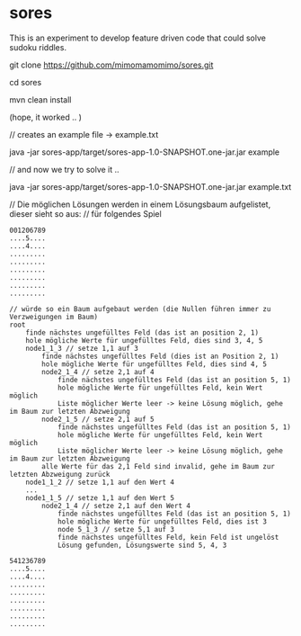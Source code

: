 # sores
This is an experiment to develop feature driven code that could solve sudoku riddles.

git clone https://github.com/mimomamomimo/sores.git

cd sores

mvn clean install

(hope, it worked .. )

// creates an example file -> example.txt

java -jar sores-app/target/sores-app-1.0-SNAPSHOT.one-jar.jar example

// and now we try to solve it ..

java -jar sores-app/target/sores-app-1.0-SNAPSHOT.one-jar.jar example.txt


// Die möglichen Lösungen werden in einem Lösungsbaum aufgelistet, dieser sieht so aus:
// für folgendes Spiel

```
001206789
....5....
....4....
.........
.........
.........
.........
.........
.........

// würde so ein Baum aufgebaut werden (die Nullen führen immer zu Verzweigungen im Baum)
root
    finde nächstes ungefülltes Feld (das ist an position 2, 1)
    hole mögliche Werte für ungefülltes Feld, dies sind 3, 4, 5
    node1_1_3 // setze 1,1 auf 3
        finde nächstes ungefülltes Feld (dies ist an Position 2, 1)
        hole mögliche Werte für ungefülltes Feld, dies sind 4, 5
        node2_1_4 // setze 2,1 auf 4
            finde nächstes ungefülltes Feld (das ist an position 5, 1)
            hole mögliche Werte für ungefülltes Feld, kein Wert möglich
            Liste möglicher Werte leer -> keine Lösung möglich, gehe im Baum zur letzten Abzweigung
        node2_1_5 // setze 2,1 auf 5
            finde nächstes ungefülltes Feld (das ist an position 5, 1)
            hole mögliche Werte für ungefülltes Feld, kein Wert möglich
            Liste möglicher Werte leer -> keine Lösung möglich, gehe im Baum zur letzten Abzweigung
        alle Werte für das 2,1 Feld sind invalid, gehe im Baum zur letzten Abzweigung zurück            
    node1_1_2 // setze 1,1 auf den Wert 4
    ...
    node1_1_5 // setze 1,1 auf den Wert 5
        node2_1_4 // setze 2,1 auf den Wert 4
            finde nächstes ungefülltes Feld (das ist an position 5, 1)
            hole mögliche Werte für ungefülltes Feld, dies ist 3
            node 5_1_3 // setze 5,1 auf 3
            finde nächstes ungefülltes Feld, kein Feld ist ungelöst
            Lösung gefunden, Lösungswerte sind 5, 4, 3

541236789
....5....
....4....
.........
.........
.........
.........
.........
.........
```






